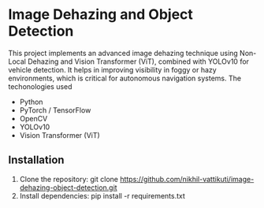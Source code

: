 # Image Dehazing and Object Detection
This project implements an advanced image dehazing technique using Non-Local Dehazing and Vision Transformer (ViT), combined with YOLOv10 for vehicle detection. It helps in improving visibility in foggy or hazy environments, which is critical for autonomous navigation systems.
The techonologies used 
- Python
- PyTorch / TensorFlow
- OpenCV
- YOLOv10
- Vision Transformer (ViT)
## Installation
1. Clone the repository:
   git clone https://github.com/nikhil-vattikuti/image-dehazing-object-detection.git
2. Install dependencies:
   pip install -r requirements.txt


